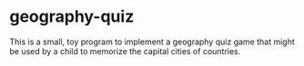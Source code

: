 # geography-quiz

This is a small, toy program to implement a geography quiz game that might be used by a child to memorize the capital cities of countries. 
